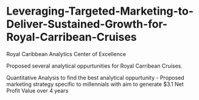 # Leveraging-Targeted-Marketing-to-Deliver-Sustained-Growth-for-Royal-Carribean-Cruises
Royal Caribbean Analytics Center of  Excellence

Proposed several analytical oppurtunities for Royal Carribean Cruises. 

Quantitative Analysis to find the best analytical oppurtunity - Proposed marketing strategy specific to millennials with aim to generate $3.1 Net Profit Value over 4 years
